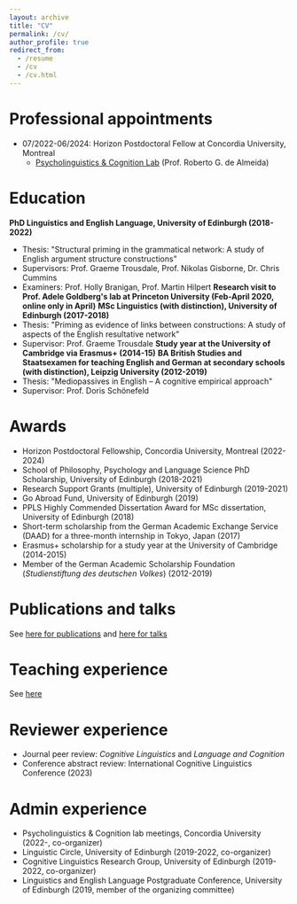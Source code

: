 ```yaml
---
layout: archive
title: "CV"
permalink: /cv/
author_profile: true
redirect_from:
  - /resume
  - /cv
  - /cv.html
---
```


Professional appointments
======
* 07/2022-06/2024: Horizon Postdoctoral Fellow at Concordia University, Montreal
	* <a href="https://psycholinguistics.weebly.com/">Psycholinguistics & Cognition Lab</a> (Prof. Roberto G. de Almeida)

Education
======
<b>PhD Linguistics and English Language, University of Edinburgh (2018-2022)</b>
* Thesis: "Structural priming in the grammatical network: A study of English argument structure constructions"
* Supervisors: Prof. Graeme Trousdale, Prof. Nikolas Gisborne, Dr. Chris Cummins
* Examiners: Prof. Holly Branigan, Prof. Martin Hilpert
<b>Research visit to Prof. Adele Goldberg's lab at Princeton University (Feb-April 2020, online only in April)</b>
<b>MSc Linguistics (with distinction), University of Edinburgh (2017-2018)</b>
* Thesis: "Priming as evidence of links between constructions: A study of aspects of the English resultative network"
* Supervisor: Prof. Graeme Trousdale
<b>Study year at the University of Cambridge via Erasmus+ (2014-15)</b>
<b>BA British Studies and Staatsexamen for teaching English and German at secondary schools (with distinction), Leipzig University (2012-2019)</b>
* Thesis: "Mediopassives in English – A cognitive empirical approach"
* Supervisor: Prof. Doris Schönefeld

Awards
======
* Horizon Postdoctoral Fellowship, Concordia University, Montreal (2022-2024)
* School of Philosophy, Psychology and Language Science PhD Scholarship, University of Edinburgh (2018-2021)
* Research Support Grants (multiple), University of Edinburgh (2019-2021)
* Go Abroad Fund, University of Edinburgh (2019)
* PPLS Highly Commended Dissertation Award for MSc dissertation, University of Edinburgh (2018)
* Short-term scholarship from the German Academic Exchange Service (DAAD) for a three-month internship in Tokyo, Japan (2017)
* Erasmus+ scholarship for a study year at the University of Cambridge (2014-2015)
* Member of the German Academic Scholarship Foundation (<i>Studienstiftung des deutschen Volkes</i>) (2012-2019)

Publications and talks
======
See <a href="https://tungerer.github.io/publications/">here for publications</a> and <a href="https://tungerer.github.io/talks/">here for talks</a>
  
Teaching experience
======
See <a href="https://tungerer.github.io/teaching/">here</a>
  
Reviewer experience
======
* Journal peer review: <i>Cognitive Linguistics</i> and <i>Language and Cognition</i>
* Conference abstract review: International Cognitive Linguistics Conference (2023)

Admin experience
======
* Psycholinguistics & Cognition lab meetings, Concordia University (2022-, co-organizer)
* Linguistic Circle, University of Edinburgh (2019-2022, co-organizer) 
* Cognitive Linguistics Research Group, University of Edinburgh (2019-2022, co-organizer)
* Linguistics and English Language Postgraduate Conference,  University of Edinburgh (2019, member of the organizing committee)

